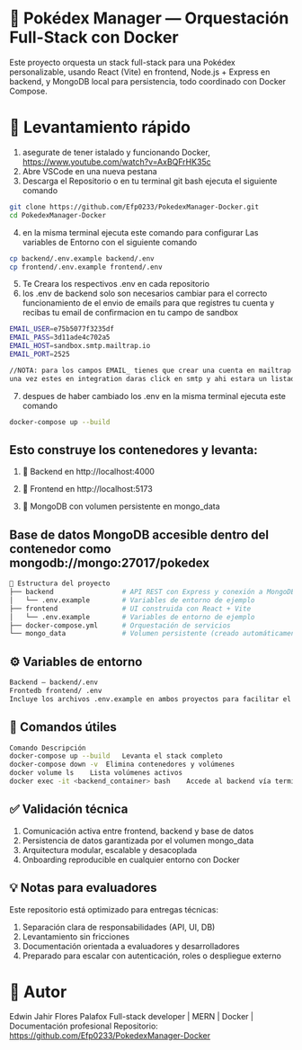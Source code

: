 # 🧪 Pokédex Manager — Orquestación Full-Stack con Docker
Este proyecto orquesta un stack full-stack para una Pokédex personalizable, usando React (Vite) en frontend, Node.js + Express en backend, y MongoDB local para persistencia, todo coordinado con Docker Compose.

# 🚀 Levantamiento rápido
1. asegurate de tener istalado y funcionando Docker, https://www.youtube.com/watch?v=AxBQFrHK35c
2. Abre VSCode en una nueva pestana
3. Descarga el Repositorio o en tu terminal git bash ejecuta el siguiente comando
```bash
git clone https://github.com/Efp0233/PokedexManager-Docker.git
cd PokedexManager-Docker
```
4. en la misma terminal ejecuta este comando para configurar Las variables de Entorno con el siguiente comando
```bash
cp backend/.env.example backend/.env
cp frontend/.env.example frontend/.env
```
5. Te Creara los respectivos .env en cada repositorio
6. los .env de backend solo son necesarios cambiar para el correcto funcionamiento de el envio de emails para que registres tu cuenta y recibas tu email de confirmacion en tu campo de sandbox
```bash
EMAIL_USER=e75b5077f3235df
EMAIL_PASS=3d11ade4c702a5
EMAIL_HOST=sandbox.smtp.mailtrap.io
EMAIL_PORT=2525

//NOTA: para los campos EMAIL_ tienes que crear una cuenta en mailtrap -> Iniciar sesion -> sandboxes en panel izquierdo -> add a project -> escribes un nombre para tu proyecto -> add sandboxes (un sandbox name) -> ingresas a tu proyecto -> integration
una vez estes en integration daras click en smtp y ahi estara un listado con las credenciales que necesitas para pegar en el .env (host,port,username,password) con un click copias y pegas en el .env
```
7. despues de haber cambiado los .env en la misma terminal ejecuta este comando
```bash
docker-compose up --build
```
## Esto construye los contenedores y levanta:

1. 📡 Backend en http://localhost:4000

2. 🎨 Frontend en http://localhost:5173

3. 🧠 MongoDB con volumen persistente en mongo_data
   

## Base de datos MongoDB accesible dentro del contenedor como mongodb://mongo:27017/pokedex
```bash
📁 Estructura del proyecto
├── backend                 # API REST con Express y conexión a MongoDB
│   └── .env.example        # Variables de entorno de ejemplo
├── frontend                # UI construida con React + Vite
│   └── .env.example        # Variables de entorno de ejemplo
├── docker-compose.yml      # Orquestación de servicios
└── mongo_data              # Volumen persistente (creado automáticamente)
```
## ⚙️ Variables de entorno
```bash
Backend — backend/.env
Frontedb frontend/ .env
Incluye los archivos .env.example en ambos proyectos para facilitar el onboarding técnico.
```

## 🔁 Comandos útiles
```bash
Comando	Descripción
docker-compose up --build	Levanta el stack completo
docker-compose down -v	Elimina contenedores y volúmenes
docker volume ls	Lista volúmenes activos
docker exec -it <backend_container> bash	Accede al backend vía terminal
```

## ✅ Validación técnica
1. Comunicación activa entre frontend, backend y base de datos
2. Persistencia de datos garantizada por el volumen mongo_data
3. Arquitectura modular, escalable y desacoplada
4. Onboarding reproducible en cualquier entorno con Docker

## 💡 Notas para evaluadores
Este repositorio está optimizado para entregas técnicas:
1. Separación clara de responsabilidades (API, UI, DB)
2. Levantamiento sin fricciones
3. Documentación orientada a evaluadores y desarrolladores
4. Preparado para escalar con autenticación, roles o despliegue externo

# 🧠 Autor
Edwin Jahir Flores Palafox Full-stack developer | MERN | Docker | Documentación profesional Repositorio: https://github.com/Efp0233/PokedexManager-Docker
